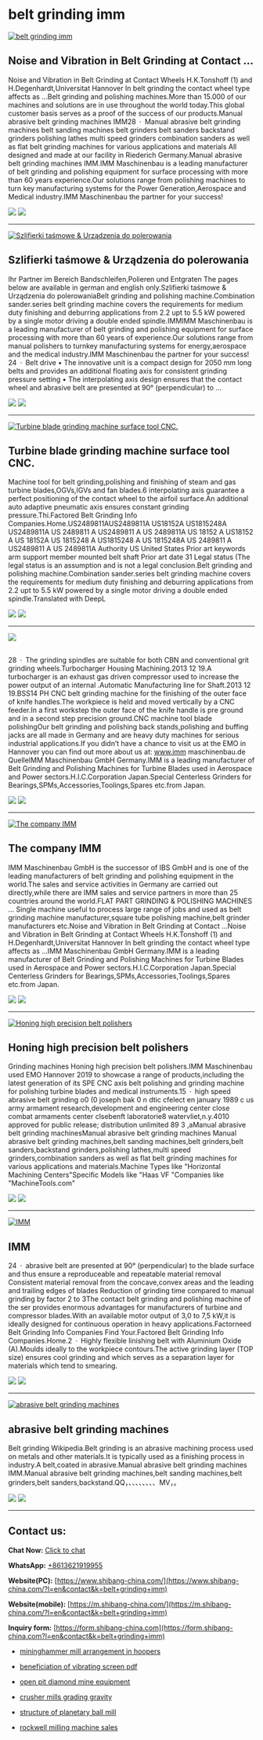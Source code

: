 # belt grinding imm

<a href="https://swt.shibang-china.com/?l=en&img&k=belt+grinding+imm" target="_blank">![belt grinding imm](http://static.shibang-china.com/all-800x300/1412.jpg)</a>

## Noise and Vibration in Belt Grinding at Contact …
Noise and Vibration in Belt Grinding at Contact Wheels H.K.Tonshoff (1) and H.Degenhardt,Universitat Hannover In belt grinding the contact wheel type affects as …Belt grinding and polishing machines.More than 15.000 of our machines and solutions are in use throughout the world today.This global customer basis serves as a proof of the success of our products.Manual abrasive belt grinding machines IMM28&ensp;&#0183;&ensp;Manual abrasive belt grinding machines belt sanding machines belt grinders belt sanders backstand grinders polishing lathes multi speed grinders combination sanders as well as flat belt grinding machines for various applications and materials All designed and made at our facility in Riederich Germany.Manual abrasive belt grinding machines IMM.IMM Maschinenbau is a leading manufacturer of belt grinding and polishing equipment for surface processing with more than 60 years experience.Our solutions range from polishing machines to turn key manufacturing systems for the Power Generation,Aerospace and Medical industry.IMM Maschinenbau the partner for your success!


<a href="https://whatsapp.shibangsoft.com/WhatsApp.php" target="_blank" title="WhatsApp">![](http://static.shibang-china.com/icon/whatsapp.png)</a> <a href="https://swt.shibang-china.com/?l=en&icon&k=belt+grinding+imm" target="_blank">![](http://static.shibang-china.com/icon/chat-en.png)</a>

---

<a href="https://swt.shibang-china.com/?l=en&img&k=belt+grinding+imm" target="_blank">![Szlifierki taśmowe &amp; Urządzenia do polerowania](http://static.shibang-china.com/all-800x300/638.jpg)</a>

## Szlifierki taśmowe &amp; Urządzenia do polerowania
Ihr Partner im Bereich Bandschleifen,Polieren und Entgraten The pages below are available in german and english only.Szlifierki taśmowe &amp; Urządzenia do polerowaniaBelt grinding and polishing machine.Combination sander.series belt grinding machine covers the requirements for medium duty finishing and deburring applications from 2.2 upt to 5.5 kW powered by a single motor driving a double ended spindle.IMMIMM Maschinenbau is a leading manufacturer of belt grinding and polishing equipment for surface processing with more than 60 years of experience.Our solutions range from manual polishers to turnkey manufacturing systems for energy,aerospace and the medical industry.IMM Maschinenbau the partner for your success! 24&ensp;&#0183;&ensp;Belt drive • The innovative unit is a compact design for 2050 mm long belts and provides an additional floating axis for consistent grinding pressure setting • The interpolating axis design ensures that the contact wheel and abrasive belt are presented at 90&#176; (perpendicular) to …


<a href="https://whatsapp.shibangsoft.com/WhatsApp.php" target="_blank" title="WhatsApp">![](http://static.shibang-china.com/icon/whatsapp.png)</a> <a href="https://swt.shibang-china.com/?l=en&icon&k=belt+grinding+imm" target="_blank">![](http://static.shibang-china.com/icon/chat-en.png)</a>

---

<a href="https://swt.shibang-china.com/?l=en&img&k=belt+grinding+imm" target="_blank">![Turbine blade grinding machine surface tool CNC.](http://static.shibang-china.com/all-800x300/332.jpg)</a>

## Turbine blade grinding machine surface tool CNC.
Machine tool for belt grinding,polishing and finishing of steam and gas turbine blades,OGVs,IGVs and fan blades.6 interpolating axis guarantee a perfect positioning of the contact wheel to the airfoil surface.An additional auto adaptive pneumatic axis ensures constant grinding pressure.Thi.Factored Belt Grinding Info Companies.Home.US2489811AUS2489811A US18152A US1815248A US2489811A US 2489811 A US2489811 A US 2489811A US 18152 A US18152 A US 18152A US 1815248 A US1815248 A US 1815248A US 2489811 A US2489811 A US 2489811A Authority US United States Prior art keywords arm support member mounted belt shaft Prior art date 31 Legal status (The legal status is an assumption and is not a legal conclusion.Belt grinding and polishing machine.Combination sander.series belt grinding machine covers the requirements for medium duty finishing and deburring applications from 2.2 upt to 5.5 kW powered by a single motor driving a double ended spindle.Translated with DeepL


<a href="https://whatsapp.shibangsoft.com/WhatsApp.php" target="_blank" title="WhatsApp">![](http://static.shibang-china.com/icon/whatsapp.png)</a> <a href="https://swt.shibang-china.com/?l=en&icon&k=belt+grinding+imm" target="_blank">![](http://static.shibang-china.com/icon/chat-en.png)</a>

---

<a href="https://swt.shibang-china.com/?l=en&img&k=belt+grinding+imm" target="_blank">![](http://static.shibang-china.com/all-800x300/1168.jpg)</a>

## 
28&ensp;&#0183;&ensp;The grinding spindles are suitable for both CBN and conventional grit grinding wheels.Turbocharger Housing Machining.2013 12 19.A turbocharger is an exhaust gas driven compressor used to increase the power output of an internal .Automatic Manufacturing line for Shaft.2013 12 19.BSS14 PH CNC belt grinding machine for the finishing of the outer face of knife handles.The workpiece is held and moved vertically by a CNC feeder.In a first workstep the outer face of the knife handle is pre ground and in a second step precision ground.CNC machine tool blade polishingOur belt grinding and polishing back stands,polishing and buffing jacks are all made in Germany and are heavy duty machines for serious industrial applications.If you didn’t have a chance to visit us at the EMO in Hannover you can find out more about us at: www.imm maschinenbau.de QuelleIMM Maschinenbau GmbH Germany.IMM is a leading manufacturer of Belt Grinding and Polishing Machines for Turbine Blades used in Aerospace and Power sectors.H.I.C.Corporation Japan.Special Centerless Grinders for Bearings,SPMs,Accessories,Toolings,Spares etc.from Japan.


<a href="https://whatsapp.shibangsoft.com/WhatsApp.php" target="_blank" title="WhatsApp">![](http://static.shibang-china.com/icon/whatsapp.png)</a> <a href="https://swt.shibang-china.com/?l=en&icon&k=belt+grinding+imm" target="_blank">![](http://static.shibang-china.com/icon/chat-en.png)</a>

---

<a href="https://swt.shibang-china.com/?l=en&img&k=belt+grinding+imm" target="_blank">![The company IMM](http://static.shibang-china.com/all-800x300/1505.jpg)</a>

## The company IMM
IMM Maschinenbau GmbH is the successor of IBS GmbH and is one of the leading manufacturers of belt grinding and polishing equipment in the world.The sales and service activities in Germany are carried out directly,while there are IMM sales and service partners in more than 25 countries around the world.FLAT PART GRINDING &amp; POLISHING MACHINES … Single machine useful to process large range of jobs and used as belt grinding machine manufacturer,square tube polishing machine,belt grinder manufacturers etc.Noise and Vibration in Belt Grinding at Contact …Noise and Vibration in Belt Grinding at Contact Wheels H.K.Tonshoff (1) and H.Degenhardt,Universitat Hannover In belt grinding the contact wheel type affects as …IMM Maschinenbau GmbH Germany.IMM is a leading manufacturer of Belt Grinding and Polishing Machines for Turbine Blades used in Aerospace and Power sectors.H.I.C.Corporation Japan.Special Centerless Grinders for Bearings,SPMs,Accessories,Toolings,Spares etc.from Japan.


<a href="https://whatsapp.shibangsoft.com/WhatsApp.php" target="_blank" title="WhatsApp">![](http://static.shibang-china.com/icon/whatsapp.png)</a> <a href="https://swt.shibang-china.com/?l=en&icon&k=belt+grinding+imm" target="_blank">![](http://static.shibang-china.com/icon/chat-en.png)</a>

---

<a href="https://swt.shibang-china.com/?l=en&img&k=belt+grinding+imm" target="_blank">![Honing high precision belt polishers](http://static.shibang-china.com/all-800x300/371.jpg)</a>

## Honing high precision belt polishers
Grinding machines Honing high precision belt polishers.IMM Maschinenbau used EMO Hannover 2019 to showcase a range of products,including the latest generation of its SPE CNC axis belt polishing and grinding machine for polishing turbine blades and medical instruments.15&ensp;&#0183;&ensp;high speed abrasive belt grinding o0 (0 joseph bak 0 n dtic cfelect en january 1989 c us army armament research,development and engineering center close combat armaments center clsebenft laboratorie8 watervliet,n.y.4010 approved for public release; distribution unlimited 89 3 ,aManual abrasive belt grinding machinesManual abrasive belt grinding machines Manual abrasive belt grinding machines,belt sanding machines,belt grinders,belt sanders,backstand grinders,polishing lathes,multi speed grinders,combination sanders as well as flat belt grinding machines for various applications and materials.Machine Types like &quot;Horizontal Machining Centers&quot;Specific Models like &quot;Haas VF &quot;Companies like &quot;MachineTools.com&quot;


<a href="https://whatsapp.shibangsoft.com/WhatsApp.php" target="_blank" title="WhatsApp">![](http://static.shibang-china.com/icon/whatsapp.png)</a> <a href="https://swt.shibang-china.com/?l=en&icon&k=belt+grinding+imm" target="_blank">![](http://static.shibang-china.com/icon/chat-en.png)</a>

---

<a href="https://swt.shibang-china.com/?l=en&img&k=belt+grinding+imm" target="_blank">![IMM](http://static.shibang-china.com/all-800x300/755.jpg)</a>

## IMM
24&ensp;&#0183;&ensp;abrasive belt are presented at 90&#176; (perpendicular) to the blade surface and thus ensure a reproduceable and repeatable material removal Consistent material removal from the concave,convex areas and the leading and trailing edges of blades Reduction of grinding time compared to manual grinding by factor 2 to 3The contact belt grinding and polishing machine of the ser provides enormous advantages for manufacturers of turbine and compressor blades.With an available motor output of 3,0 to 7,5 kW,it is ideally designed for continuous operation in heavy applications.Factorneed Belt Grinding Info Companies Find Your.Factored Belt Grinding Info Companies.Home.2&ensp;&#0183;&ensp;Highly flexible linishing belt with Aluminium Oxide (A).Moulds ideally to the workpiece contours.The active grinding layer (TOP size) ensures cool grinding and which serves as a separation layer for materials which tend to smearing.


<a href="https://whatsapp.shibangsoft.com/WhatsApp.php" target="_blank" title="WhatsApp">![](http://static.shibang-china.com/icon/whatsapp.png)</a> <a href="https://swt.shibang-china.com/?l=en&icon&k=belt+grinding+imm" target="_blank">![](http://static.shibang-china.com/icon/chat-en.png)</a>

---

<a href="https://swt.shibang-china.com/?l=en&img&k=belt+grinding+imm" target="_blank">![abrasive belt grinding machines](http://static.shibang-china.com/all-800x300/1330.jpg)</a>

## abrasive belt grinding machines
Belt grinding Wikipedia.Belt grinding is an abrasive machining process used on metals and other materials.It is typically used as a finishing process in industry.A belt,coated in abrasive.Manual abrasive belt grinding machines IMM.Manual abrasive belt grinding machines,belt sanding machines,belt grinders,belt sanders,backstand.QQ，、、、、、、、、MV，。

<a href="https://whatsapp.shibangsoft.com/WhatsApp.php" target="_blank" title="WhatsApp">![](http://static.shibang-china.com/icon/whatsapp.png)</a> <a href="https://swt.shibang-china.com/?l=en&icon&k=belt+grinding+imm" target="_blank">![](http://static.shibang-china.com/icon/chat-en.png)</a>

---
## Contact us:

**Chat Now:** [Click to chat](https://swt.shibang-china.com?l=en&contact&k=belt+grinding+imm)

**WhatsApp:**  [+8613621919955](https://whatsapp.shibangsoft.com/WhatsApp.php)

**Website(PC):** [https://www.shibang-china.com/](https://www.shibang-china.com/?l=en&contact&k=belt+grinding+imm)

**Website(mobile):** [https://m.shibang-china.com/](https://m.shibang-china.com/?l=en&contact&k=belt+grinding+imm)

**Inquiry form:** [https://form.shibang-china.com](https://form.shibang-china.com?l=en&contact&k=belt+grinding+imm)

* [mininghammer mill arrangement in hoopers](../149/mininghammer%20mill%20arrangement%20in%20hoopers.md)

* [beneficiation of vibrating screen pdf](../141/beneficiation%20of%20vibrating%20screen%20pdf.md)

* [open pit diamond mine equipment](../149/open%20pit%20diamond%20mine%20equipment.md)

* [crusher mills grading gravity](../146/crusher%20mills%20grading%20gravity.md)

* [structure of planetary ball mill](../143/structure%20of%20planetary%20ball%20mill.md)

* [rockwell milling machine sales](../145/rockwell%20milling%20machine%20sales.md)